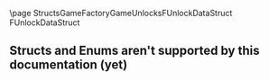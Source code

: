 \page StructsGameFactoryGameUnlocksFUnlockDataStruct FUnlockDataStruct
## Structs and Enums aren't supported by this documentation (yet)
